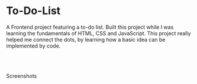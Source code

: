 # To-Do-List
A Frontend project featuring a to-do list.
Built this project while I was learning the fundamentals of HTML, CSS and JavaScript. This project really helped me connect the dots, by learning how a basic idea can be implemented by code. 

<br>
<br>
<br>
Screenshots
<br>
<br>
